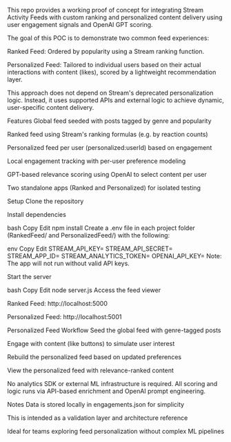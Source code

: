 This repo provides a working proof of concept for integrating Stream Activity Feeds with custom ranking and personalized content delivery using user engagement signals and OpenAI GPT scoring.

The goal of this POC is to demonstrate two common feed experiences:

Ranked Feed: Ordered by popularity using a Stream ranking function.

Personalized Feed: Tailored to individual users based on their actual interactions with content (likes), scored by a lightweight recommendation layer.

This approach does not depend on Stream's deprecated personalization logic. Instead, it uses supported APIs and external logic to achieve dynamic, user-specific content delivery.

Features
Global feed seeded with posts tagged by genre and popularity

Ranked feed using Stream's ranking formulas (e.g. by reaction counts)

Personalized feed per user (personalized:userId) based on engagement

Local engagement tracking with per-user preference modeling

GPT-based relevance scoring using OpenAI to select content per user

Two standalone apps (Ranked and Personalized) for isolated testing

Setup
Clone the repository

Install dependencies

bash
Copy
Edit
npm install
Create a .env file in each project folder (RankedFeed/ and PersonalizedFeed/) with the following:

env
Copy
Edit
STREAM_API_KEY=
STREAM_API_SECRET=
STREAM_APP_ID=
STREAM_ANALYTICS_TOKEN=
OPENAI_API_KEY=
Note: The app will not run without valid API keys.

Start the server

bash
Copy
Edit
node server.js
Access the feed viewer

Ranked Feed: http://localhost:5000

Personalized Feed: http://localhost:5001

Personalized Feed Workflow
Seed the global feed with genre-tagged posts

Engage with content (like buttons) to simulate user interest

Rebuild the personalized feed based on updated preferences

View the personalized feed with relevance-ranked content

No analytics SDK or external ML infrastructure is required. All scoring and logic runs via API-based enrichment and OpenAI prompt engineering.

Notes
Data is stored locally in engagements.json for simplicity

This is intended as a validation layer and architecture reference

Ideal for teams exploring feed personalization without complex ML pipelines

